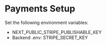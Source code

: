# Payments Setup

Set the following environment variables:

- NEXT_PUBLIC_STRIPE_PUBLISHABLE_KEY
- Backend .env: STRIPE_SECRET_KEY 